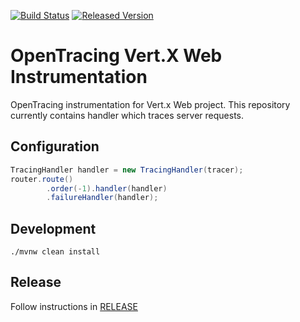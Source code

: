 [![Build Status][ci-img]][ci] [![Released Version][maven-img]][maven]

# OpenTracing Vert.X Web Instrumentation
OpenTracing instrumentation for Vert.x Web project. This repository currently contains
handler which traces server requests.

## Configuration
```java
TracingHandler handler = new TracingHandler(tracer);
router.route()
        .order(-1).handler(handler)
        .failureHandler(handler);

```

## Development
```shell
./mvnw clean install
```

## Release
Follow instructions in [RELEASE](RELEASE.md)

   [ci-img]: https://travis-ci.org/opentracing-contrib/java-vertx-web.svg?branch=master
   [ci]: https://travis-ci.org/opentracing-contrib/java-vertx-web
   [maven-img]: https://img.shields.io/maven-central/v/io.opentracing.contrib/opentracing-vertx-web.svg?maxAge=2592000
   [maven]: http://search.maven.org/#search%7Cga%7C1%7Copentracing-vertx-web
